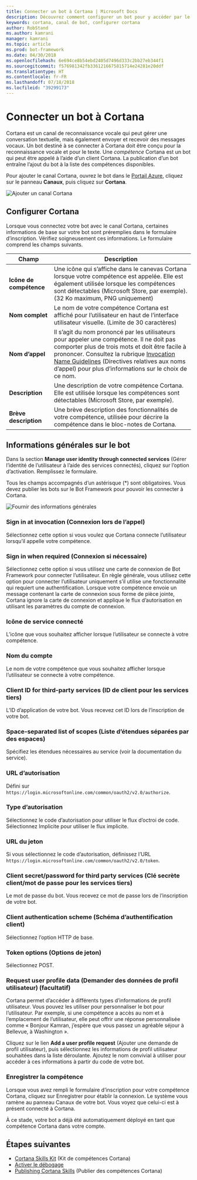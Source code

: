 ```yaml
---
title: Connecter un bot à Cortana | Microsoft Docs
description: Découvrez comment configurer un bot pour y accéder par le biais de l’interface de Cortana.
keywords: cortana, canal de bot, configurer cortana
author: RobStand
ms.author: kamrani
manager: kamrani
ms.topic: article
ms.prod: bot-framework
ms.date: 04/30/2018
ms.openlocfilehash: 6e694ce8b54ebd2405d7496d333c2bb27eb344f1
ms.sourcegitcommit: f576981342fb3361216675815714e24281e20ddf
ms.translationtype: HT
ms.contentlocale: fr-FR
ms.lasthandoff: 07/18/2018
ms.locfileid: "39299173"
---
```

# <a name="connect-a-bot-to-cortana"></a>Connecter un bot à Cortana

Cortana est un canal de reconnaissance vocale qui peut gérer une conversation textuelle, mais également envoyer et recevoir des messages vocaux. Un bot destiné à se connecter à Cortana doit être conçu pour la reconnaissance vocale et pour le texte. Une *compétence* Cortana est un bot qui peut être appelé à l’aide d’un client Cortana. La publication d’un bot entraîne l’ajout du bot à la liste des compétences disponibles.

Pour ajouter le canal Cortana, ouvrez le bot dans le [Portail Azure](https://portal.azure.com/), cliquez sur le panneau **Canaux**, puis cliquez sur **Cortana**.

![Ajouter un canal Cortana](~/media/channels/cortana-addchannel.png)

## <a name="configure-cortana"></a>Configurer Cortana

Lorsque vous connectez votre bot avec le canal Cortana, certaines informations de base sur votre bot sont préremplies dans le formulaire d’inscription. Vérifiez soigneusement ces informations. Le formulaire comprend les champs suivants.

| Champ | Description |
|------|------|
| **Icône de compétence** | Une icône qui s’affiche dans le canevas Cortana lorsque votre compétence est appelée. Elle est également utilisée lorsque les compétences sont détectables (Microsoft Store, par exemple). (32 Ko maximum, PNG uniquement)|
| **Nom complet** | Le nom de votre compétence Cortana est affiché pour l’utilisateur en haut de l’interface utilisateur visuelle. (Limite de 30 caractères) |
| **Nom d’appel** | Il s’agit du nom prononcé par les utilisateurs pour appeler une compétence. Il ne doit pas comporter plus de trois mots et doit être facile à prononcer. Consultez la rubrique [Invocation Name Guidelines][invocation] (Directives relatives aux noms d’appel) pour plus d’informations sur le choix de ce nom.|
| **Description** | Une description de votre compétence Cortana. Elle est utilisée lorsque les compétences sont détectables (Microsoft Store, par exemple). |
| **Brève description** | Une brève description des fonctionnalités de votre compétence, utilisée pour décrire la compétence dans le bloc-notes de Cortana. |

## <a name="general-bot-information"></a>Informations générales sur le bot

Dans la section **Manage user identity through connected services** (Gérer l’identité de l’utilisateur à l’aide des services connectés), cliquez sur l’option d’activation. Remplissez le formulaire.

Tous les champs accompagnés d’un astérisque (*) sont obligatoires. Vous devez publier les bots sur le Bot Framework pour pouvoir les connecter à Cortana.

![Fournir des informations générales](~/media/channels/cortana-details.png)

### <a name="sign-in-at-invocation"></a>Sign in at invocation (Connexion lors de l’appel)

Sélectionnez cette option si vous voulez que Cortana connecte l’utilisateur lorsqu’il appelle votre compétence.

### <a name="sign-in-when-required"></a>Sign in when required (Connexion si nécessaire)

Sélectionnez cette option si vous utilisez une carte de connexion de Bot Framework pour connecter l’utilisateur. En règle générale, vous utilisez cette option pour connecter l’utilisateur uniquement s’il utilise une fonctionnalité qui requiert une authentification. Lorsque votre compétence envoie un message contenant la carte de connexion sous forme de pièce jointe, Cortana ignore la carte de connexion et applique le flux d’autorisation en utilisant les paramètres du compte de connexion.

### <a name="connected-service-icon"></a>Icône de service connecté

L’icône que vous souhaitez afficher lorsque l’utilisateur se connecte à votre compétence.

### <a name="account-name"></a>Nom du compte

Le nom de votre compétence que vous souhaitez afficher lorsque l’utilisateur se connecte à votre compétence.

### <a name="client-id-for-third-party-services"></a>Client ID for third-party services (ID de client pour les services tiers)

L’ID d’application de votre bot. Vous recevez cet ID lors de l’inscription de votre bot.

### <a name="space-separated-list-of-scopes"></a>Space-separated list of scopes (Liste d’étendues séparées par des espaces)

Spécifiez les étendues nécessaires au service (voir la documentation du service).

### <a name="authorization-url"></a>URL d’autorisation

Défini sur `https://login.microsoftonline.com/common/oauth2/v2.0/authorize`.

### <a name="grant-type"></a>Type d’autorisation

Sélectionnez le code d’autorisation pour utiliser le flux d’octroi de code. Sélectionnez Implicite pour utiliser le flux implicite.

### <a name="token-url"></a>URL du jeton

Si vous sélectionnez le code d’autorisation, définissez l’URL `https://login.microsoftonline.com/common/oauth2/v2.0/token`.

### <a name="client-secretpassword-for-third-party-services"></a>Client secret/password for third party services (Clé secrète client/mot de passe pour les services tiers)

Le mot de passe du bot. Vous recevez ce mot de passe lors de l’inscription de votre bot.

### <a name="client-authentication-scheme"></a>Client authentication scheme (Schéma d’authentification client)

Sélectionnez l’option HTTP de base.

### <a name="token-options"></a>Token options (Options de jeton)

Sélectionnez POST.

### <a name="request-user-profile-data-optional"></a>Request user profile data (Demander des données de profil utilisateur) (facultatif)

Cortana permet d’accéder à différents types d’informations de profil utilisateur. Vous pouvez les utiliser pour personnaliser le bot pour l’utilisateur. Par exemple, si une compétence a accès au nom et à l’emplacement de l’utilisateur, elle peut offrir une réponse personnalisée comme « Bonjour Kamran, j’espère que vous passez un agréable séjour à Bellevue, à Washington ».

Cliquez sur le lien **Add a user profile request** (Ajouter une demande de profil utilisateur), puis sélectionnez les informations de profil utilisateur souhaitées dans la liste déroulante. Ajoutez le nom convivial à utiliser pour accéder à ces informations à partir du code de votre bot.

### <a name="save-skill"></a>Enregistrer la compétence

Lorsque vous avez rempli le formulaire d’inscription pour votre compétence Cortana, cliquez sur Enregistrer pour établir la connexion. Le système vous ramène au panneau Canaux de votre bot. Vous voyez que celui-ci est à présent connecté à Cortana.

À ce stade, votre bot a déjà été automatiquement déployé en tant que compétence Cortana dans votre compte.

## <a name="next-steps"></a>Étapes suivantes

* [Cortana Skills Kit](https://aka.ms/CortanaSkillsDocs) (Kit de compétences Cortana)
* [Activer le débogage](bot-service-debug-cortana-skill.md)
* [Publishing Cortana Skills][publish] (Publier des compétences Cortana)

[invocation]: https://docs.microsoft.com/en-us/cortana/skills/cortana-invocation-guidelines
[publish]: https://docs.microsoft.com/en-us/cortana/skills/publish-skill
[connected]: https://aka.ms/CortanaSkillsBotConnectedAccount
[CortanaEntity]: https://aka.ms/lgvcto
